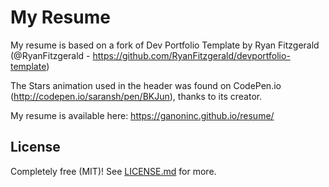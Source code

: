 # My Resume

My resume is based on a fork of Dev Portfolio Template by Ryan Fitzgerald (@RyanFitzgerald - https://github.com/RyanFitzgerald/devportfolio-template)

The Stars animation used in the header was found on CodePen.io (http://codepen.io/saransh/pen/BKJun), thanks to its creator.

My resume is available here: https://ganoninc.github.io/resume/

## License

Completely free (MIT)! See [LICENSE.md](LICENSE.md) for more.